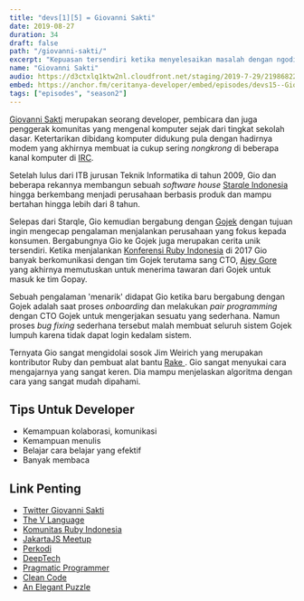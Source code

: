 ```yaml
---
title: "devs[1][5] = Giovanni Sakti"
date: 2019-08-27
duration: 34
draft: false
path: "/giovanni-sakti/"
excerpt: "Kepuasan tersendiri ketika menyelesaikan masalah dengan ngoding."
name: "Giovanni Sakti"
audio: https://d3ctxlq1ktw2nl.cloudfront.net/staging/2019-7-29/21986822-44100-2-4f394afd3c14f.m4a
embed: https://anchor.fm/ceritanya-developer/embed/episodes/devs15--Giovanni-Sakti-e54vuo/a-altg26
tags: ["episodes", "season2"]
---
```


[Giovanni Sakti](https://twitter.com/giosakti) merupakan seorang developer, pembicara dan juga penggerak komunitas yang mengenal komputer sejak dari tingkat sekolah dasar. Ketertarikan dibidang komputer didukung pula dengan hadirnya modem yang akhirnya membuat ia cukup sering _nongkrong_ di beberapa kanal komputer di [IRC](https://en.wikipedia.org/wiki/Internet_Relay_Chat).

Setelah lulus dari ITB jurusan Teknik Informatika di tahun 2009, Gio dan beberapa rekannya membangun sebuah _software house_ [Starqle Indonesia](http://starqle.com/) hingga berkembang menjadi perusahaan berbasis produk dan mampu bertahan hingga lebih dari 8 tahun.

Selepas dari Starqle, Gio kemudian bergabung dengan [Gojek]() dengan tujuan ingin mengecap pengalaman menjalankan perusahaan yang fokus kepada konsumen. Bergabungnya Gio ke Gojek juga merupakan cerita unik tersendiri. Ketika menjalankan [Konferensi Ruby Indonesia](https://ruby.id/conf/2019/index.html) di 2017 Gio banyak berkomunikasi dengan tim Gojek terutama sang CTO, [Ajey Gore](https://www.linkedin.com/in/ajeygore/) yang akhirnya memutuskan untuk menerima tawaran dari Gojek untuk masuk ke tim Gopay.

Sebuah pengalaman 'menarik' didapat Gio ketika baru bergabung dengan Gojek adalah saat proses _onboarding_ dan melakukan _pair programming_ dengan CTO Gojek untuk mengerjakan sesuatu yang sederhana. Namun proses _bug fixing_ sederhana tersebut malah membuat seluruh sistem Gojek lumpuh karena tidak dapat login kedalam sistem.

Ternyata Gio sangat mengidolai sosok Jim Weirich yang merupakan kontributor Ruby dan pembuat alat bantu [ Rake ](https://github.com/ruby/rake). Gio sangat menyukai cara mengajarnya yang sangat keren. Dia mampu menjelaskan algoritma dengan cara yang sangat mudah dipahami.

## Tips Untuk Developer

- Kemampuan kolaborasi, komunikasi
- Kemampuan menulis
- Belajar cara belajar yang efektif
- Banyak membaca

## Link Penting

- [Twitter Giovanni Sakti](https://twitter.com/giosakti)
- [The V Language](https://vlang.io/)
- [Komunitas Ruby Indonesia](https://ruby.id/)
- [JakartaJS Meetup](https://www.meetup.com/jakartajs)
- [Perkodi](https://perkodi.org/)
- [DeepTech](https://www.instagram.com/deeptech.id/)
- [Pragmatic Programmer](https://pragprog.com/book/tpp20/the-pragmatic-programmer-20th-anniversary-edition)
- [Clean Code](https://www.amazon.com/Clean-Code-Handbook-Software-Craftsmanship/dp/0132350882)
- [An Elegant Puzzle](https://www.amazon.com/Elegant-Puzzle-Systems-Engineering-Management/dp/1732265186)

